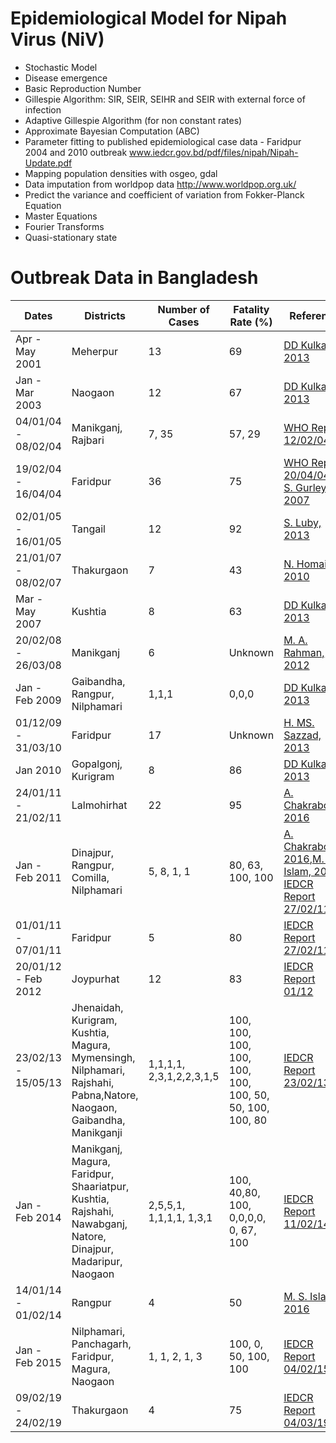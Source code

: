 # Epidemiological Model for Nipah Virus (NiV) 

- Stochastic Model 
- Disease emergence
- Basic Reproduction Number
- Gillespie Algorithm: SIR, SEIR, SEIHR and SEIR with external force of infection
- Adaptive Gillespie Algorithm (for non constant rates)
- Approximate Bayesian Computation (ABC)
- Parameter fitting to published epidemiological case data - Faridpur 2004 and 2010 outbreak www.iedcr.gov.bd/pdf/files/nipah/Nipah-Update.pdf
- Mapping population densities with osgeo, gdal
- Data imputation from worldpop data http://www.worldpop.org.uk/ 
- Predict the variance and coefficient of variation from Fokker-Planck Equation
- Master Equations 
- Fourier Transforms 
- Quasi-stationary state

# Outbreak Data in Bangladesh

| Dates | Districts | Number of Cases | Fatality Rate (%) | Reference|
| ------------ | -------- |-------| ------------ | -------- |
| Apr - May 2001 | Meherpur | 13 | 69 | [DD Kulkarni, 2013](https://www.ncbi.nlm.nih.gov/pmc/articles/PMC3832692/pdf/13337_2013_Article_171.pdf) |
|Jan - Mar 2003 | Naogaon | 12 | 67 | [DD Kulkarni, 2013](https://www.ncbi.nlm.nih.gov/pmc/articles/PMC3832692/pdf/13337_2013_Article_171.pdf) |
|04/01/04 - 08/02/04 | Manikganj, Rajbari | 7, 35 | 57, 29 | [WHO Report 12/02/04](https://www.who.int/csr/don/2004_02_12/en/)|
|19/02/04 - 16/04/04 | Faridpur | 36 | 75 | [WHO Report 20/04/04](https://www.who.int/csr/don/2004_04_20/en/),[E. S. Gurley, 2007](https://www.ncbi.nlm.nih.gov/pmc/articles/PMC2878219/)|
|02/01/05 - 16/01/05 | Tangail | 12 | 92 | [S. Luby, 2013](https://www.college-de-france.fr/media/philippe-sansonetti/UPL5966270986440617893_10____luby.pdf) |
|21/01/07 - 08/02/07 | Thakurgaon | 7 | 43| [N. Homaira, 2010](https://www.cambridge.org/core/services/aop-cambridge-core/content/view/7C468D7713F68FD41E7706B9AB0AA034/S0950268810000695a.pdf/nipah_virus_outbreak_with_persontoperson_transmission_in_a_district_of_bangladesh_2007.pdf)|
|Mar - May 2007 | Kushtia | 8 | 63 | [DD Kulkarni, 2013](https://www.ncbi.nlm.nih.gov/pmc/articles/PMC3832692/pdf/13337_2013_Article_171.pdf)|
|20/02/08 - 26/03/08 | Manikganj | 6 | Unknown | [M. A. Rahman, 2012](https://www.liebertpub.com/doi/full/10.1089/vbz.2011.0656) |
|Jan - Feb 2009 | Gaibandha, Rangpur, Nilphamari | 1,1,1 | 0,0,0 | [DD Kulkarni, 2013](https://www.ncbi.nlm.nih.gov/pmc/articles/PMC3832692/pdf/13337_2013_Article_171.pdf) |
|01/12/09 - 31/03/10 | Faridpur | 17 | Unknown | [H. MS. Sazzad, 2013](https://wwwnc.cdc.gov/eid/article/19/2/12-0971_article) | 
|Jan 2010 | Gopalgonj, Kurigram | 8 | 86 | [DD Kulkarni, 2013](https://www.ncbi.nlm.nih.gov/pmc/articles/PMC3832692/pdf/13337_2013_Article_171.pdf)|
|24/01/11 - 21/02/11 | Lalmohirhat | 22 | 95 | [A. Chakraborty, 2016](https://www.ncbi.nlm.nih.gov/pmc/articles/PMC4675679/) |
|Jan - Feb 2011 | Dinajpur, Rangpur, Comilla, Nilphamari | 5, 8, 1, 1 | 80, 63, 100, 100 | [A. Chakraborty, 2016](https://www.ncbi.nlm.nih.gov/pmc/articles/PMC4675679/),[M. S. Islam, 2016](https://wwwnc.cdc.gov/eid/article/22/4/15-1747_article), [IEDCR Report 27/02/11](https://www.iedcr.gov.bd/pdf/files/nipah/Nipah-Update.pdf) |
|01/01/11 - 07/01/11 | Faridpur | 5 | 80 |  [IEDCR Report 27/02/11](https://www.iedcr.gov.bd/pdf/files/nipah/Nipah-Update.pdf)  |
|20/01/12 - Feb 2012 | Joypurhat | 12 | 83 | [IEDCR Report 01/12](https://www.iedcr.gov.bd/index.php/outbreak-at-joypurhat) |
|23/02/13 - 15/05/13 | Jhenaidah, Kurigram, Kushtia, Magura, Mymensingh, Nilphamari, Rajshahi, Pabna,Natore, Naogaon, Gaibandha, Manikganji |  1,1,1,1, 2,3,1,2,2,3,1,5 | 100, 100, 100, 100, 100, 100, 100, 50, 50, 100, 100, 80  | [IEDCR Report 23/02/13](https://iedcr.gov.bd/index.php/component/content/article/11/112-23-rd-february-2013-nipah-outbreak) |
|Jan - Feb 2014 | Manikganj, Magura, Faridpur, Shaariatpur, Kushtia, Rajshahi, Nawabganj, Natore, Dinajpur, Madaripur, Naogaon | 2,5,5,1, 1,1,1,1, 1,3,1 |100, 40,80, 100, 0,0,0,0, 0, 67, 100 | [IEDCR Report 11/02/14](https://iedcr.gov.bd/index.php?option=com_content&view=article&id=106) |
|14/01/14 - 01/02/14 | Rangpur | 4 | 50 | [M. S. Islam, 2016](https://wwwnc.cdc.gov/eid/article/22/4/15-1747_article) |
|Jan - Feb 2015 | Nilphamari, Panchagarh, Faridpur, Magura, Naogaon |1, 1, 2, 1, 3 | 100, 0, 50, 100, 100| [IEDCR Report 04/02/15](https://www.iedcr.gov.bd/pdf/files/nipah/Nipah%20Infection%20in%202015_Website%20update%20Feb%204%202015_for%20website.pdf) |
| 09/02/19 - 24/02/19 | Thakurgaon | 4 | 75 | [IEDCR Report 04/03/19](https://iedcr.gov.bd/pdf/files/nipah/Nipah%20cases%20deaths%202001-2019.pdf)|
